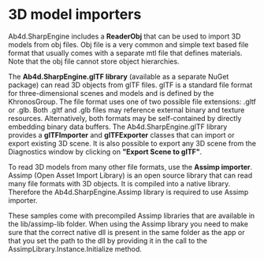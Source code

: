 ﻿# 3D model importers

Ab4d.SharpEngine includes a **ReaderObj** that can be used to import 3D models from obj files. Obj file is a very common and simple text based file format that usually comes with a separate mtl file that defines materials. Note that the obj file cannot store object hierarchies.

The **Ab4d.SharpEngine.glTF library** (available as a separate NuGet package) can read 3D objects from glTF files. glTF is a standard file format for three-dimensional scenes and models and is defined by the KhronosGroup. The file format uses one of two possible file extensions: .gltf or .glb. Both .gltf and .glb files may reference external binary and texture resources. Alternatively, both formats may be self-contained by directly embedding binary data buffers. The Ab4d.SharpEngine.glTF library provides a **glTFImporter** and **glTFExporter** classes that can import or export existing 3D scene. It is also possible to export any 3D scene from the Diagnostics window by clicking on **"Export Scene to glTF"**.

To read 3D models from many other file formats, use the **Assimp importer**. Assimp (Open Asset Import Library) is an open source library that can read many file formats with 3D objects. It is compiled into a native library. Therefore the Ab4d.SharpEngine.Assimp library is required to use Assimp importer.

These samples come with precompiled Assimp libraries that are available in the lib/assimp-lib folder. When using the Assimp library you need to make sure that the correct native dll is present in the same folder as the app or that you set the path to the dll by providing it in the call to the AssimpLibrary.Instance.Initialize method.